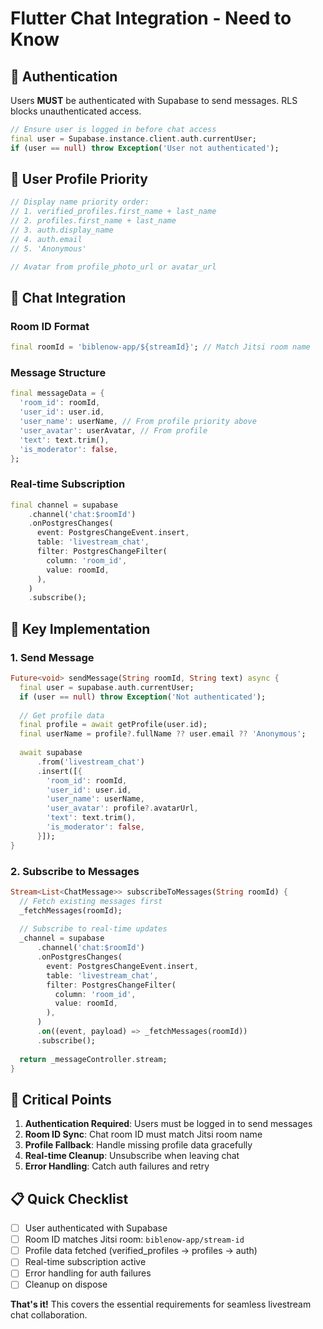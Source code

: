 # Flutter Chat Integration - Need to Know

## 🔐 Authentication
Users **MUST** be authenticated with Supabase to send messages. RLS blocks unauthenticated access.

```dart
// Ensure user is logged in before chat access
final user = Supabase.instance.client.auth.currentUser;
if (user == null) throw Exception('User not authenticated');
```

## 👤 User Profile Priority
```dart
// Display name priority order:
// 1. verified_profiles.first_name + last_name
// 2. profiles.first_name + last_name  
// 3. auth.display_name
// 4. auth.email
// 5. 'Anonymous'

// Avatar from profile_photo_url or avatar_url
```

## 💬 Chat Integration

### Room ID Format
```dart
final roomId = 'biblenow-app/${streamId}'; // Match Jitsi room name
```

### Message Structure
```dart
final messageData = {
  'room_id': roomId,
  'user_id': user.id,
  'user_name': userName, // From profile priority above
  'user_avatar': userAvatar, // From profile
  'text': text.trim(),
  'is_moderator': false,
};
```

### Real-time Subscription
```dart
final channel = supabase
    .channel('chat:$roomId')
    .onPostgresChanges(
      event: PostgresChangeEvent.insert,
      table: 'livestream_chat',
      filter: PostgresChangeFilter(
        column: 'room_id',
        value: roomId,
      ),
    )
    .subscribe();
```

## 🎯 Key Implementation

### 1. Send Message
```dart
Future<void> sendMessage(String roomId, String text) async {
  final user = supabase.auth.currentUser;
  if (user == null) throw Exception('Not authenticated');
  
  // Get profile data
  final profile = await getProfile(user.id);
  final userName = profile?.fullName ?? user.email ?? 'Anonymous';
  
  await supabase
      .from('livestream_chat')
      .insert([{
        'room_id': roomId,
        'user_id': user.id,
        'user_name': userName,
        'user_avatar': profile?.avatarUrl,
        'text': text.trim(),
        'is_moderator': false,
      }]);
}
```

### 2. Subscribe to Messages
```dart
Stream<List<ChatMessage>> subscribeToMessages(String roomId) {
  // Fetch existing messages first
  _fetchMessages(roomId);
  
  // Subscribe to real-time updates
  _channel = supabase
      .channel('chat:$roomId')
      .onPostgresChanges(
        event: PostgresChangeEvent.insert,
        table: 'livestream_chat',
        filter: PostgresChangeFilter(
          column: 'room_id',
          value: roomId,
        ),
      )
      .on((event, payload) => _fetchMessages(roomId))
      .subscribe();
  
  return _messageController.stream;
}
```

## 🚨 Critical Points

1. **Authentication Required**: Users must be logged in to send messages
2. **Room ID Sync**: Chat room ID must match Jitsi room name
3. **Profile Fallback**: Handle missing profile data gracefully
4. **Real-time Cleanup**: Unsubscribe when leaving chat
5. **Error Handling**: Catch auth failures and retry

## 📋 Quick Checklist

- [ ] User authenticated with Supabase
- [ ] Room ID matches Jitsi room: `biblenow-app/stream-id`
- [ ] Profile data fetched (verified_profiles → profiles → auth)
- [ ] Real-time subscription active
- [ ] Error handling for auth failures
- [ ] Cleanup on dispose

**That's it!** This covers the essential requirements for seamless livestream chat collaboration. 